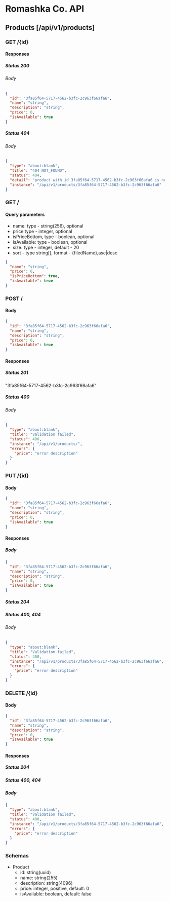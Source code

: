 # Romashka Co. API

## Products [/api/v1/products]

### GET /{id}

#### Responses

##### Status 200

###### Body

```json
{
  "id": "3fa85f64-5717-4562-b3fc-2c963f66afa6",
  "name": "string",
  "description": "string",
  "price": 0,
  "isAvailable": true
}
```

##### Status 404

###### Body

```json
{
  "type": "about:blank",
  "title": "404 NOT_FOUND",
  "status": 404,
  "detail": "product with id 3fa85f64-5717-4562-b3fc-2c963f66afa6 is not found",
  "instance": "/api/v1/products/3fa85f64-5717-4562-b3fc-2c963f66afa6"
}
```

### GET /

#### Query parameters

- name: type - string(256), optional
- price type - integer, optional
- isPriceBottom, type - boolean, optional
- isAvailable: type - boolean, optional
- size: type - integer, default - 20
- sort - type string[], format - {filedName},asc|desc

```json
{
  "name": "string",
  "price": 0,
  "isPriceBottom": true,
  "isAvailable": true
}
```

### POST /

#### Body

```json
{
  "id": "3fa85f64-5717-4562-b3fc-2c963f66afa6",
  "name": "string",
  "description": "string",
  "price": 0,
  "isAvailable": true
}
````

#### Responses

##### Status 201

"3fa85f64-5717-4562-b3fc-2c963f66afa6"

##### Status 400

###### Body

```json
{
  "type": "about:blank",
  "title": "Validation failed",
  "status": 400,
  "instance": "/api/v1/products/",
  "errors": {
    "price": "error description"
  }
}
```

### PUT /{id}

#### Body

```json
{
  "id": "3fa85f64-5717-4562-b3fc-2c963f66afa6",
  "name": "string",
  "description": "string",
  "price": 0,
  "isAvailable": true
}
```

#### Responses

##### Body

```json
{
  "id": "3fa85f64-5717-4562-b3fc-2c963f66afa6",
  "name": "string",
  "description": "string",
  "price": 0,
  "isAvailable": true
}
```

##### Status 204

##### Status 400, 404

###### Body

```json
{
  "type": "about:blank",
  "title": "Validation failed",
  "status": 400,
  "instance": "/api/v1/products/3fa85f64-5717-4562-b3fc-2c963f66afa6",
  "errors": {
    "price": "error description"
  }
}
```

### DELETE /{id}

#### Body

```json
{
  "id": "3fa85f64-5717-4562-b3fc-2c963f66afa6",
  "name": "string",
  "description": "string",
  "price": 0,
  "isAvailable": true
}
```

#### Responses

##### Status 204

##### Status 400, 404

##### Body

```json
{
  "type": "about:blank",
  "title": "Validation failed",
  "status": 400,
  "instance": "/api/v1/products/3fa85f64-5717-4562-b3fc-2c963f66afa6",
  "errors": {
    "price": "error description"
  }
}
```

### Schemas

- Product
  - id: string(uuid)
  - name: string(255)
  - description: string(4096)
  - price: integer, positive, default: 0
  - isAvailable: boolean, default: false